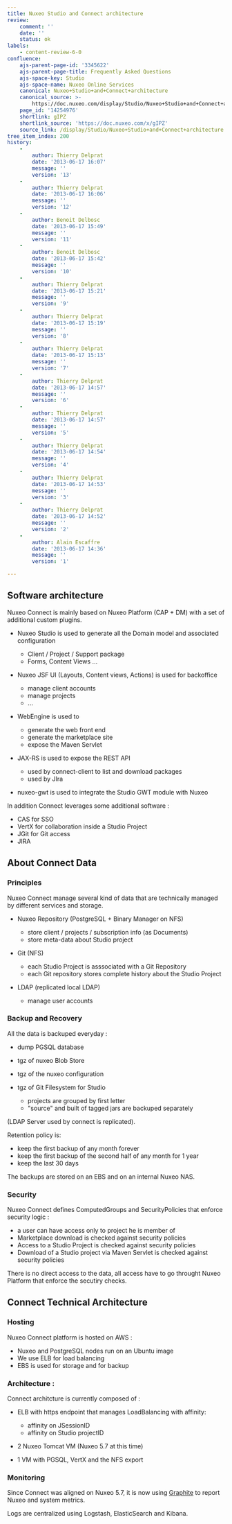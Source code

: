 ```yaml
---
title: Nuxeo Studio and Connect architecture
review:
    comment: ''
    date: ''
    status: ok
labels:
    - content-review-6-0
confluence:
    ajs-parent-page-id: '3345622'
    ajs-parent-page-title: Frequently Asked Questions
    ajs-space-key: Studio
    ajs-space-name: Nuxeo Online Services
    canonical: Nuxeo+Studio+and+Connect+architecture
    canonical_source: >-
        https://doc.nuxeo.com/display/Studio/Nuxeo+Studio+and+Connect+architecture
    page_id: '14254976'
    shortlink: gIPZ
    shortlink_source: 'https://doc.nuxeo.com/x/gIPZ'
    source_link: /display/Studio/Nuxeo+Studio+and+Connect+architecture
tree_item_index: 200
history:
    -
        author: Thierry Delprat
        date: '2013-06-17 16:07'
        message: ''
        version: '13'
    -
        author: Thierry Delprat
        date: '2013-06-17 16:06'
        message: ''
        version: '12'
    -
        author: Benoit Delbosc
        date: '2013-06-17 15:49'
        message: ''
        version: '11'
    -
        author: Benoit Delbosc
        date: '2013-06-17 15:42'
        message: ''
        version: '10'
    -
        author: Thierry Delprat
        date: '2013-06-17 15:21'
        message: ''
        version: '9'
    -
        author: Thierry Delprat
        date: '2013-06-17 15:19'
        message: ''
        version: '8'
    -
        author: Thierry Delprat
        date: '2013-06-17 15:13'
        message: ''
        version: '7'
    -
        author: Thierry Delprat
        date: '2013-06-17 14:57'
        message: ''
        version: '6'
    -
        author: Thierry Delprat
        date: '2013-06-17 14:57'
        message: ''
        version: '5'
    -
        author: Thierry Delprat
        date: '2013-06-17 14:54'
        message: ''
        version: '4'
    -
        author: Thierry Delprat
        date: '2013-06-17 14:53'
        message: ''
        version: '3'
    -
        author: Thierry Delprat
        date: '2013-06-17 14:52'
        message: ''
        version: '2'
    -
        author: Alain Escaffre
        date: '2013-06-17 14:36'
        message: ''
        version: '1'

---
```

## Software architecture

Nuxeo Connect is mainly based on Nuxeo Platform (CAP + DM) with a set of additional custom plugins.

*   Nuxeo Studio is used to generate all the Domain model and associated configuration

    *   Client / Project / Support package
    *   Forms, Content Views ...
*   Nuxeo JSF UI (Layouts, Content views, Actions) is used for backoffice

    *   manage client accounts
    *   manage projects
    *   ...
*   WebEngine is used to&nbsp;

    *   generate the web front end&nbsp;
    *   generate the&nbsp;marketplace site
    *   expose the Maven Servlet
*   JAX-RS is used to expose the REST API&nbsp;

    *   used by connect-client to list and download packages
    *   used by JIra
*   nuxeo-gwt is used to integrate the Studio GWT module with Nuxeo

In addition Connect leverages some additional software :

*   CAS for SSO&nbsp;
*   VertX for collaboration inside a Studio Project
*   JGit for Git access
*   JIRA&nbsp;

## About Connect Data&nbsp;

### Principles

Nuxeo Connect manage several kind of data that are technically managed by different services and storage.

*   Nuxeo Repository (PostgreSQL + Binary Manager on NFS)

    *   store client / projects / subscription info (as Documents)
    *   store meta-data about Studio project
*   Git (NFS)

    *   each Studio Project is asssociated with a Git Repository
    *   each Git repository stores complete history about the Studio Project
*   LDAP (replicated local LDAP)

    *   manage user accounts

### Backup and Recovery

All the data is backuped everyday :

*   dump PGSQL database
*   tgz of nuxeo Blob Store
*   tgz of the nuxeo configuration
*   tgz of Git Filesystem for Studio

    *   projects are grouped by first letter&nbsp;
    *   "source" and built of tagged jars are backuped separately

(LDAP Server used by connect is replicated).

Retention policy is:

*   keep the first backup of any month forever
*   keep the first backup of the second half of any month for 1 year
*   keep the last 30 days

The backups are stored on an EBS and on an internal Nuxeo NAS.

### Security

Nuxeo Connect defines ComputedGroups and SecurityPolicies that enforce security logic :

*   a user can have access only to project he is member of
*   Marketplace download is checked against security policies
*   Access to a Studio Project is&nbsp;checked against security policies
*   Download of a Studio project via Maven Servlet is&nbsp;checked against security policies

There is no direct access to the data, all access have to go throught Nuxeo Platform that enforce the secutiry checks.

## Connect Technical Architecture

### Hosting

Nuxeo Connect platform is hosted on AWS :

*   Nuxeo and PostgreSQL nodes run on an Ubuntu image
*   We use ELB for load balancing
*   EBS is used for storage and for backup

### Architecture :

Connect architcture is currently composed of :

*   ELB with https endpoint that manages LoadBalancing with affinity:

    *   affinity on JSessionID
    *   affinity on Studio projectID
*   2 Nuxeo Tomcat VM (Nuxeo 5.7 at this time)
*   1 VM with PGSQL, VertX and the NFS export

### Monitoring

Since Connect was aligned on Nuxeo 5.7, it is now using [Graphite](http://doc.nuxeo.com/x/gBDF) to report Nuxeo and system metrics.

Logs are centralized using Logstash, ElasticSearch and Kibana.
